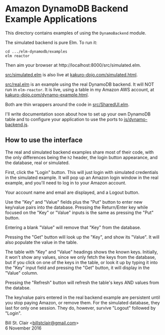 # Amazon DynamoDB Backend Example Applications

This directory contains examples of using the `DynamoBackend` module.

The simulated backend is pure Elm. To run it:

```
cd .../elm-dynamodb/examples
elm reactor
```

Then aim your browser at http://localhost:8000/src/simulated.elm.

[src/simulated.elm](src/simulated.elm) is also live at [kakuro-dojo.com/simulated.html](https://kakuro-dojo.com/simulated.html).

[src/real.elm](src/real.elm) is an example using the real DynamoDB backend. It will NOT run in `elm-reactor`. It is live, using a table in my Amazon AWS account, at [kakuro-dojo.com/dynamo-example.html](https://kakuro-dojo.com/dynamo-example.html).

Both are thin wrappers around the code in [src/SharedUI.elm](src/SharedUI.elm).

I'll write documentation soon about how to set up your own DynamoDB table and to configure your application to use the ports to [js/dynamo-backend.js](js/dynamo-backend.js).

## <a name="use">How to use the interface</a>

The real and simulated backend examples share most of their code, with the only differences being the `h2` header, the login button appearance, and the database, real or simulated.

First, click the "Login" button. This will just login with simulated credentials in the simulated example. It will pop up an Amazon login window in the real example, and you'll need to log in to your Amazon account.

Your account name and email are displayed, and a Logout button.

Use the "Key" and "Value" fields plus the "Put" button to enter new key/value pairs into the database. Pressing the Return/Enter key while focused on the "Key" or "Value" inputs is the same as pressing the "Put" button.

Entering a blank "Value" will remove that "Key" from the database.

Pressing the "Get" button will look up the "Key", and show its "Value". It will also populate the value in the table.

The table with "Key" and "Value" headings shows the known keys. Initially, it won't show any values, since we only fetch the keys from the database, but if you click on one of the keys in the table, or look it up by typing it into the "Key" input field and pressing the "Get" button, it will display in the "Value" column.

Pressing the "Refresh" button will refresh the table's keys AND values from the databse.

The key/value pairs entered in the real backend example are persistent until you stop paying Amazon, or remove them. For the simulated database, they last for only one session. They do, however, survive "Logout" followed by "Login".

Bill St. Clair &lt;billstclair@gmail.com&gt;<br/>
6 November 2016
